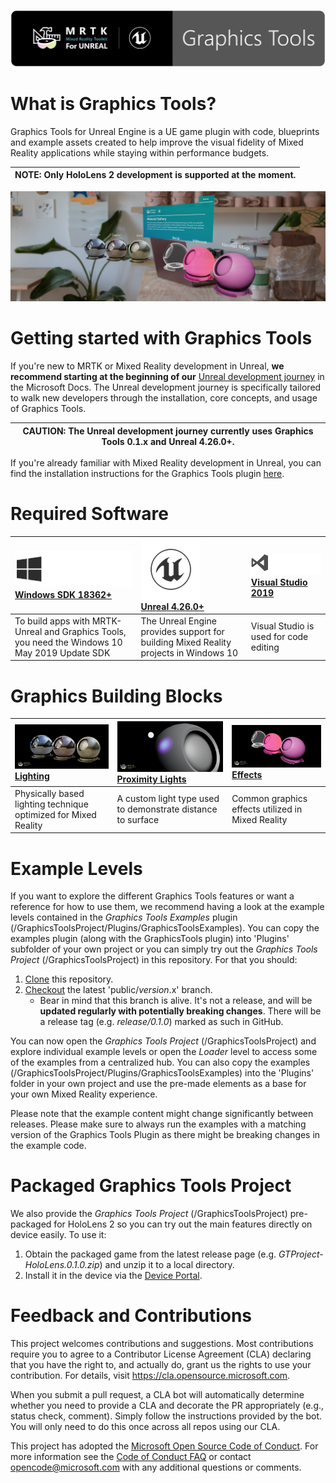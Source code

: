 

![Mixed Reality Toolkit](Docs/Images/Logos/MRTK_Unreal_GT_Banner_Rounded.png)

# What is Graphics Tools?

Graphics Tools for Unreal Engine is a UE game plugin with code, blueprints and example assets created to help improve the visual fidelity of Mixed Reality applications while staying within performance budgets.

| NOTE: Only HoloLens 2 development is supported at the moment. |
| --- |

![Features](Docs/Images/Features.png)

# Getting started with Graphics Tools

If you're new to MRTK or Mixed Reality development in Unreal, **we recommend starting at the beginning of our** [Unreal development journey](https://docs.microsoft.com/windows/mixed-reality/unreal-development-overview) in the Microsoft Docs. The Unreal development journey is specifically tailored to walk new developers through the installation, core concepts, and usage of Graphics Tools.

| CAUTION: The Unreal development journey currently uses **Graphics Tools 0.1.x** and **Unreal 4.26.0+**. |
| --- |

If you're already familiar with Mixed Reality development in Unreal, you can find the installation instructions for the Graphics Tools plugin [here](Docs/Installation.md).

# Required Software

 | [![Utilities](Docs/Images/Windows-Logo.png)](https://developer.microsoft.com/windows/downloads/windows-10-sdk) <br> [Windows SDK 18362+](https://developer.microsoft.com/windows/downloads/windows-10-sdk)| [![Unreal](Docs/Images/Unreal-Logo.png)](https://www.unrealengine.com/get-now) <br> [Unreal 4.26.0+](https://www.unrealengine.com/get-now)| [![Visual Studio 2019](Docs/Images/VS-Logo.png)](http://dev.windows.com/downloads) <br> [Visual Studio 2019](http://dev.windows.com/downloads)|
| :--- | :--- | :--- |
| To build apps with MRTK-Unreal and Graphics Tools, you need the Windows 10 May 2019 Update SDK | The Unreal Engine provides support for building Mixed Reality projects in Windows 10 | Visual Studio is used for code editing |

# Graphics Building Blocks

| [![Lighting](Docs/Images/FeatureCards/Lighting.png)](Docs/Lighting.md) [Lighting](Docs/Lighting.md) | [![Proximity Lights](Docs/Images/FeatureCards/ProximityLights.png)](Docs/ProximityLights.md) [Proximity Lights](Docs/ProximityLights.md) | [![Effects](Docs/Images/FeatureCards/Effects.png)](Docs/Effects.md) [Effects](Docs/Effects.md) |
|:--- | :--- | :--- |
| Physically based lighting technique optimized for Mixed Reality | A custom light type used to demonstrate distance to surface | Common graphics effects utilized in Mixed Reality |

# Example Levels

If you want to explore the different Graphics Tools features or want a reference for how to use them, we recommend having a look at the example levels contained in the _Graphics Tools Examples_ plugin (/GraphicsToolsProject/Plugins/GraphicsToolsExamples). You can copy the examples plugin (along with the GraphicsTools plugin) into 'Plugins' subfolder of your own project or you can simply try out the _Graphics Tools Project_ (/GraphicsToolsProject) in this repository. For that you should:

1. [Clone](https://help.github.com/en/desktop/contributing-to-projects/cloning-a-repository-from-github-to-github-desktop) this repository.
1. [Checkout](https://help.github.com/en/desktop/contributing-to-projects/switching-between-branches) the latest 'public/_version_.x' branch.
    * Bear in mind that this branch is alive. It's not a release, and will be **updated regularly with potentially breaking changes**. There will be a release tag (e.g. _release/0.1.0_) marked as such in GitHub.

You can now open the _Graphics Tools Project_ (/GraphicsToolsProject) and explore individual example levels or open the _Loader_ level to access some of the examples from a centralized hub. You can also copy the examples (/GraphicsToolsProject/Plugins/GraphicsToolsExamples) into the 'Plugins' folder in your own project and use the pre-made elements as a base for your own Mixed Reality experience.

Please note that the example content might change significantly between releases. Please make sure to always run the examples with a matching version of the Graphics Tools Plugin as there might be breaking changes in the example code.

# Packaged Graphics Tools Project

We also provide the _Graphics Tools Project_ (/GraphicsToolsProject) pre-packaged for HoloLens 2 so you can try out the main features directly on device easily. To use it:

1. Obtain the packaged game from the latest release page (e.g. _GTProject-HoloLens.0.1.0.zip_) and unzip it to a local directory.
1. Install it in the device via the [Device Portal](https://docs.microsoft.com/en-us/windows/uwp/debug-test-perf/device-portal#install-sideload-an-app).

# Feedback and Contributions

This project welcomes contributions and suggestions.  Most contributions require you to agree to a
Contributor License Agreement (CLA) declaring that you have the right to, and actually do, grant us
the rights to use your contribution. For details, visit https://cla.opensource.microsoft.com.

When you submit a pull request, a CLA bot will automatically determine whether you need to provide
a CLA and decorate the PR appropriately (e.g., status check, comment). Simply follow the instructions
provided by the bot. You will only need to do this once across all repos using our CLA.

This project has adopted the [Microsoft Open Source Code of Conduct](https://opensource.microsoft.com/codeofconduct/).
For more information see the [Code of Conduct FAQ](https://opensource.microsoft.com/codeofconduct/faq/) or
contact [opencode@microsoft.com](mailto:opencode@microsoft.com) with any additional questions or comments.
